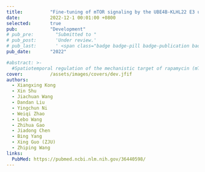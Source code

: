 ```yaml
---
title:          "Fine-tuning of mTOR signaling by the UBE4B-KLHL22 E3 ubiquitin ligase cascade in brain development"
date:           2022-12-1 00:01:00 +0800
selected:       true
pub:            "Development"
# pub_pre:        "Submitted to "
# pub_post:       'Under review.'
# pub_last:       ' <span class="badge badge-pill badge-publication badge-success">Spotlight</span>'
pub_date:       "2022"

#abstract: >-
  #Spatiotemporal regulation of the mechanistic target of rapamycin (mTOR) pathway is pivotal for establishment of brain architecture. Dysregulation of mTOR signaling is associated with a variety of neurodevelopmental disorders. Here, we demonstrate that the UBE4B-KLHL22 E3 ubiquitin ligase cascade regulates mTOR activity in neurodevelopment. In a mouse model with UBE4B conditionally deleted in the nervous system, animals display severe growth defects, spontaneous seizures and premature death. Loss of UBE4B in the brains of mutant mice results in depletion of neural precursor cells and impairment of neurogenesis. Mechanistically, UBE4B polyubiquitylates and degrades KLHL22, an E3 ligase previously shown to degrade the GATOR1 component DEPDC5. Deletion of UBE4B causes upregulation of KLHL22 and hyperactivation of mTOR, leading to defective proliferation and differentiation of neural precursor cells. Suppression of KLHL22 expression reverses the elevated activity of mTOR caused by acute local deletion of UBE4B. Prenatal treatment with the mTOR inhibitor rapamycin rescues neurogenesis defects in Ube4b mutant mice. Taken together, these findings demonstrate that UBE4B and KLHL22 are essential for maintenance and differentiation of the precursor pool through fine-tuning of mTOR activity.
cover:          /assets/images/covers/dev.jfif
authors:
  - Xiangxing Kong
  - Xin Shu
  - Jiachuan Wang
  - Dandan Liu
  - Yingchun Ni
  - Weiqi Zhao
  - Lebo Wang
  - Zhihua Gao
  - Jiadong Chen
  - Bing Yang
  - Xing Guo (ZJU)
  - Zhiping Wang
links:
  PubMed: https://pubmed.ncbi.nlm.nih.gov/36440598/
---
```

